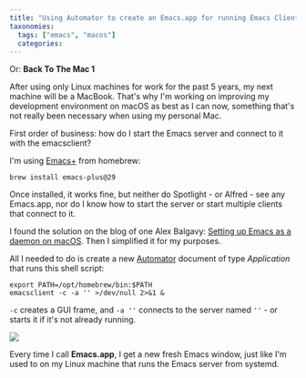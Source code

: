 ```yaml
---
title: "Using Automator to create an Emacs.app for running Emacs Client & Server"
taxonomies:
  tags: ["emacs", "macos"]
  categories:
---
```


Or: **Back To The Mac 1**

After using only Linux machines for work for the past 5 years, my next machine will be a MacBook. That's why I'm working on improving my development environment on macOS as best as I can now, something that's not really been necessary when using my personal Mac.

First order of business: how do I start the Emacs server and connect to it with the emacsclient?

I'm using [Emacs+](https://github.com/d12frosted/homebrew-emacs-plus) from homebrew:

    brew install emacs-plus@29

Once installed, it works fine, but neither do Spotlight - or Alfred - see any Emacs.app, nor do I know how to start the server or start multiple clients that connect to it.

I found the solution on the blog of one Alex Balgavy: [Setting up Emacs as a daemon on macOS](https://blog.alex.balgavy.eu/setting-up-emacs-as-a-daemon-on-macos/). Then I simplified it for my purposes.

All I needed to do is create a new [Automator](https://support.apple.com/de-de/guide/automator/welcome/mac) document of type _Application_ that runs this shell script:

    export PATH=/opt/homebrew/bin:$PATH
    emacsclient -c -a '' >/dev/null 2>&1 &

`-c` creates a GUI frame, and `-a ''` connects to the server named `''` - or starts it if it's not already running.

![](/images/2024/Automator-Emacs_app.png)

Every time I call **Emacs.app**, I get a new fresh Emacs window, just like I'm used to on my Linux machine that runs the Emacs server from systemd.
